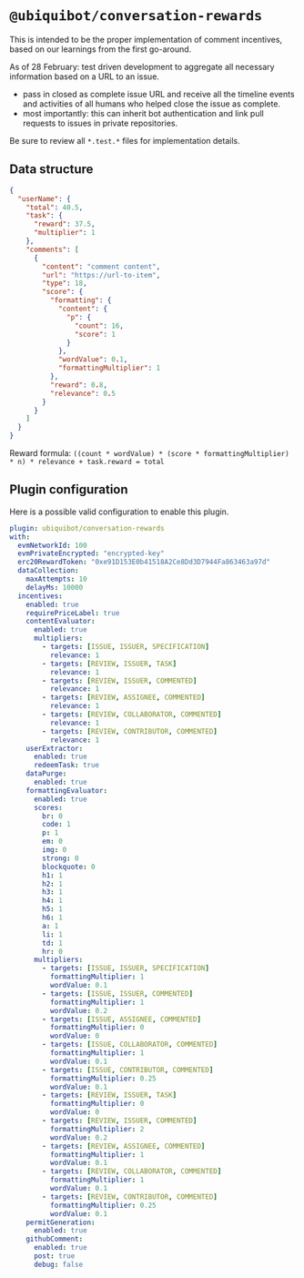 # `@ubiquibot/conversation-rewards`

This is intended to be the proper implementation of comment incentives, based on our learnings from the first go-around.

As of 28 February: test driven development to aggregate all necessary information based on a URL to an issue.

- pass in closed as complete issue URL and receive all the timeline events and activities of all humans who helped close the issue as complete.
- most importantly: this can inherit bot authentication and link pull requests to issues in private repositories.

Be sure to review all `*.test.*` files for implementation details.

## Data structure

```json
{
  "userName": {
    "total": 40.5,
    "task": {
      "reward": 37.5,
      "multiplier": 1
    },
    "comments": [
      {
        "content": "comment content",
        "url": "https://url-to-item",
        "type": 18,
        "score": {
          "formatting": {
            "content": {
              "p": {
                "count": 16,
                "score": 1
              }
            },
            "wordValue": 0.1,
            "formattingMultiplier": 1
          },
          "reward": 0.8,
          "relevance": 0.5
        }
      }
    ]
  }
}
```

Reward formula: `((count * wordValue) * (score * formattingMultiplier) * n) * relevance + task.reward = total`

## Plugin configuration

Here is a possible valid configuration to enable this plugin.

```yaml
plugin: ubiquibot/conversation-rewards
with:
  evmNetworkId: 100
  evmPrivateEncrypted: "encrypted-key"
  erc20RewardToken: "0xe91D153E0b41518A2Ce8Dd3D7944Fa863463a97d"
  dataCollection:
    maxAttempts: 10
    delayMs: 10000
  incentives:
    enabled: true
    requirePriceLabel: true
    contentEvaluator:
      enabled: true
      multipliers:
        - targets: [ISSUE, ISSUER, SPECIFICATION]
          relevance: 1
        - targets: [REVIEW, ISSUER, TASK]
          relevance: 1
        - targets: [REVIEW, ISSUER, COMMENTED]
          relevance: 1
        - targets: [REVIEW, ASSIGNEE, COMMENTED]
          relevance: 1
        - targets: [REVIEW, COLLABORATOR, COMMENTED]
          relevance: 1
        - targets: [REVIEW, CONTRIBUTOR, COMMENTED]
          relevance: 1
    userExtractor:
      enabled: true
      redeemTask: true
    dataPurge:
      enabled: true
    formattingEvaluator:
      enabled: true
      scores:
        br: 0
        code: 1
        p: 1
        em: 0
        img: 0
        strong: 0
        blockquote: 0
        h1: 1
        h2: 1
        h3: 1
        h4: 1
        h5: 1
        h6: 1
        a: 1
        li: 1
        td: 1
        hr: 0
      multipliers:
        - targets: [ISSUE, ISSUER, SPECIFICATION]
          formattingMultiplier: 1
          wordValue: 0.1
        - targets: [ISSUE, ISSUER, COMMENTED]
          formattingMultiplier: 1
          wordValue: 0.2
        - targets: [ISSUE, ASSIGNEE, COMMENTED]
          formattingMultiplier: 0
          wordValue: 0
        - targets: [ISSUE, COLLABORATOR, COMMENTED]
          formattingMultiplier: 1
          wordValue: 0.1
        - targets: [ISSUE, CONTRIBUTOR, COMMENTED]
          formattingMultiplier: 0.25
          wordValue: 0.1
        - targets: [REVIEW, ISSUER, TASK]
          formattingMultiplier: 0
          wordValue: 0
        - targets: [REVIEW, ISSUER, COMMENTED]
          formattingMultiplier: 2
          wordValue: 0.2
        - targets: [REVIEW, ASSIGNEE, COMMENTED]
          formattingMultiplier: 1
          wordValue: 0.1
        - targets: [REVIEW, COLLABORATOR, COMMENTED]
          formattingMultiplier: 1
          wordValue: 0.1
        - targets: [REVIEW, CONTRIBUTOR, COMMENTED]
          formattingMultiplier: 0.25
          wordValue: 0.1
    permitGeneration:
      enabled: true
    githubComment:
      enabled: true
      post: true
      debug: false
```
